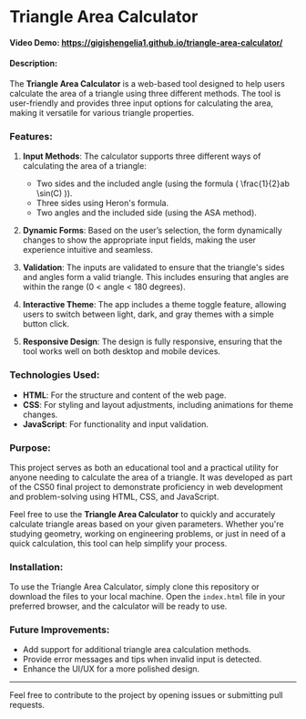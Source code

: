 # Triangle Area Calculator
#### Video Demo: https://gigishengelia1.github.io/triangle-area-calculator/
#### Description:

The **Triangle Area Calculator** is a web-based tool designed to help users calculate the area of a triangle using three different methods. The tool is user-friendly and provides three input options for calculating the area, making it versatile for various triangle properties.

### Features:
1. **Input Methods**: The calculator supports three different ways of calculating the area of a triangle:
   - Two sides and the included angle (using the formula \( \frac{1}{2}ab \sin(C) \)).
   - Three sides using Heron's formula.
   - Two angles and the included side (using the ASA method).

2. **Dynamic Forms**: Based on the user’s selection, the form dynamically changes to show the appropriate input fields, making the user experience intuitive and seamless.

3. **Validation**: The inputs are validated to ensure that the triangle's sides and angles form a valid triangle. This includes ensuring that angles are within the range (0 < angle < 180 degrees).

4. **Interactive Theme**: The app includes a theme toggle feature, allowing users to switch between light, dark, and gray themes with a simple button click.

5. **Responsive Design**: The design is fully responsive, ensuring that the tool works well on both desktop and mobile devices.

### Technologies Used:
- **HTML**: For the structure and content of the web page.
- **CSS**: For styling and layout adjustments, including animations for theme changes.
- **JavaScript**: For functionality and input validation.

### Purpose:
This project serves as both an educational tool and a practical utility for anyone needing to calculate the area of a triangle. It was developed as part of the CS50 final project to demonstrate proficiency in web development and problem-solving using HTML, CSS, and JavaScript.

Feel free to use the **Triangle Area Calculator** to quickly and accurately calculate triangle areas based on your given parameters. Whether you're studying geometry, working on engineering problems, or just in need of a quick calculation, this tool can help simplify your process.

### Installation:
To use the Triangle Area Calculator, simply clone this repository or download the files to your local machine. Open the `index.html` file in your preferred browser, and the calculator will be ready to use.

### Future Improvements:
- Add support for additional triangle area calculation methods.
- Provide error messages and tips when invalid input is detected.
- Enhance the UI/UX for a more polished design.

---

Feel free to contribute to the project by opening issues or submitting pull requests.
